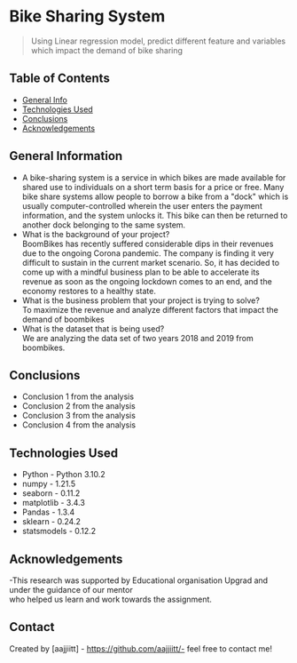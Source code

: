# Bike Sharing System 
> Using Linear regression model, predict different feature and variables which impact the demand of bike sharing


## Table of Contents
* [General Info](#general-information)
* [Technologies Used](#technologies-used)
* [Conclusions](#conclusions)
* [Acknowledgements](#acknowledgements)

<!-- You can include any other section that is pertinent to your problem -->

## General Information
- A bike-sharing system is a service in which bikes are made available for shared use to individuals on a short term basis for a price or free. Many bike share systems allow people to borrow a bike from a "dock" which is usually computer-controlled wherein the user enters the payment information, and the system unlocks it. This bike can then be returned to another dock belonging to the same system.
- What is the background of your project?</br>
  BoomBikes has recently suffered considerable dips in their revenues due to the ongoing Corona pandemic.
  The company is finding it very difficult to sustain in the current market scenario. So, it has decided to come up with a mindful business plan to be able to accelerate its revenue as soon as the ongoing lockdown comes to an end, and the economy restores to a healthy state.  
- What is the business problem that your project is trying to solve?</br>
 To maximize the revenue and analyze different factors that impact the demand of boombikes
- What is the dataset that is being used?</br>
 We are analyzing the data set of two years 2018 and 2019 from boombikes.


## Conclusions
- Conclusion 1 from the analysis
- Conclusion 2 from the analysis
- Conclusion 3 from the analysis
- Conclusion 4 from the analysis


## Technologies Used
- Python - Python 3.10.2</br>
- numpy - 1.21.5</br>
- seaborn - 0.11.2
- matplotlib - 3.4.3
- Pandas - 1.3.4</br>
- sklearn - 0.24.2</br>
- statsmodels - 0.12.2


## Acknowledgements
-This research was supported by Educational organisation Upgrad and under the guidance of our mentor  
 who helped us learn and work towards the assignment.


## Contact
Created by [aajjiitt] - https://github.com/aajjiitt/- feel free to contact me!
